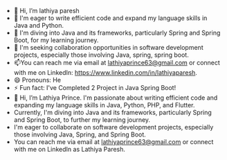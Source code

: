 - 👋 Hi, I’m lathiya paresh
- 👀 I'm eager to write efficient code and expand my language skills in Java and Python.
- 🌱 I'm diving into Java and its frameworks, particularly Spring and Spring Boot, for my learning journey.
- 💞️ I'm seeking collaboration opportunities in software development projects, especially those involving Java, spring, spring boot.
- 📫You can reach me via email at lathiyaprince63@gmail.com or connect with me on LinkedIn: https://www.linkedin.com/in/lathiyaparesh.
- 😄 Pronouns: He
- ⚡ Fun fact: I've Completed 2 Project in Java Spring Boot!
- 👋 Hi, I’m Lathiya Prince. I'm passionate about writing efficient code and expanding my language skills in Java, Python, PHP, and Flutter.
- Currently, I'm diving into Java and its frameworks, particularly Spring and Spring Boot, to further my learning journey.
- I'm eager to collaborate on software development projects, especially those involving Java, Spring, and Spring Boot.
- You can reach me via email at lathiyaprince63@gmail.com or connect with me on LinkedIn as Lathiya Paresh.

<!---
lathiya6355/lathiya6355 is a ✨ special ✨ repository because its `README.md` (this file) appears on your GitHub profile.
You can click the Preview link to take a look at your changes.
--->
